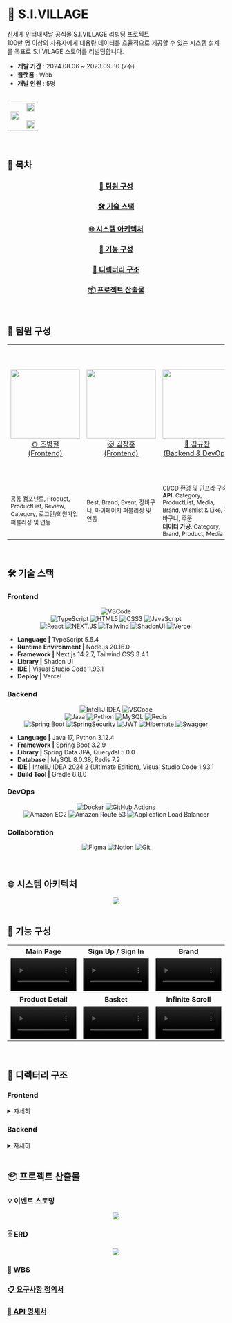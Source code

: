 # 🛒 S.I.VILLAGE
신세계 인터내셔날 공식몰 S.I.VILLAGE 리빌딩 프로젝트 <br>
100만 명 이상의 사용자에게 대용량 데이터를 효율적으로 제공할 수 있는 시스템 설계를 목표로 S.I.VILAGE 스토어를 리빌딩합니다.

- **개발 기간** : 2024.08.06 ~ 2023.09.30 (7주)
- **플랫폼** : Web
- **개발 인원** : 5명 <br><br>

<table align="center">
  <tbody align="center"> 
    <tr>
      <td align="center" valign="middle" width="50%">
        <img img width="100%" src="./readme-assets/thumbnail.png"  />
      </td>
      <td align="center" valign="middle" width="50%">
        <div style="display: inline-block; text-align: center;">
          <img img width="100%" src="./readme-assets/service_access_qr.png" /> <br><br>
          <img img width="100%" src="./readme-assets/service_access_qr.png" />
        </div>
      </td>
    </tr>
  </tbody>
</table> <br>


## 🔎 목차
<div align="center">

### <a href="#developers">🌟 팀원 구성</a>
### <a href="#techStack">🛠️ 기술 스택</a>
### <a href="#systemArchitecture">🌐 시스템 아키텍처</a>
### <a href="#skills">📲 기능 구성</a>
### <a href="#directories">📂 디렉터리 구조</a>
### <a href="#projectDeliverables">📦 프로젝트 산출물</a>
</div>
<br>

## 🌟 팀원 구성
<a name="developers"></a>
<div align="center">
<table>
    <tr>
        <td height="320px" align="center"> <a href="https://github.com/bbang7">
            <img src="./readme-assets/jo-byeong-cheol.png" width="160px" /> <br> 🌞 조병철 <br>(Frontend) </a> <br></td>
        <td height="320px" align="center"> <a href="https://github.com/jangdebug">
            <img src="./readme-assets/kim-jang-hoon.png" width="160px" /> <br> 🐱 김장훈 <br>(Frontend) </a> <br></td>
        <td height="320px" align="center"> <a href="https://github.com/gyudol">
            <img src="./readme-assets/kim-gyu-chan.png" width="160px" /> <br> 🐹 김규찬 <br>(Backend & DevOps) </a> <br></td>
        <td height="320px" align="center"> <a href="https://github.com/aidzero01">
            <img src="./readme-assets/kim-seong-soo.png" width="160px" /> <br> 😈 김성수 <br>(Backend) </a> <br></td>
        <td height="320px" align="center"> <a href="https://github.com/everydayday">
            <img src="./readme-assets/kim-dae-hee.png" width="160px" /> <br> 👨🏻‍💻 김대희 <br>(Backend) </a> <br></td>
    </tr>
    <tr>
      <td width="160px">
        <sub>
          공통 컴포넌트, Product, ProductList, Review, Category, 로그인/회원가입 퍼블리싱 및 연동
        </sub>
      </td>
      <td width="160px">
        <sub>
          Best, Brand, Event, 장바구니, 마이페이지 퍼블리싱 및 연동
        </sub>
      </td>
      <td width="160px">
        <sub>
        CI/CD 환경 및 인프라 구축 <br>
        <strong>API</strong>: Category, ProductList, Media, Brand, Wishlist & Like, 장바구니, 주문 <br>
        <strong>데이터 가공</strong>: Category, Brand, Product, Media
        </sub>
      </td>
      <td width="160px">
        <sub>
          Spring Security, JWT <br>
          <strong>API</strong>: Review, Statistics, 로그인/회원가입, 마이페이지 <br>
        <strong>데이터 가공</strong>: Review
        </sub>
        </sub>
      </td>
      <td width="160px">
        <sub>
          <strong>API</strong>: Product, Product Option <br>
        <strong>데이터 가공</strong>: ProductOption
      </td>
    </tr>
</table>
</div>
<br>

## 🛠️ 기술 스택
<a name="techStack"></a>
### Frontend

<div align="center">

![VSCode](https://img.shields.io/badge/VisualStudioCode-007ACC?style=for-the-badge&logo=VisualStudioCode&logoColor=white)<br>
![TypeScript](https://img.shields.io/badge/TypeScript-007ACC?style=for-the-badge&logo=typescript&logoColor=white)
![HTML5](https://img.shields.io/badge/html5-%23E34F26.svg?style=for-the-badge&logo=html5&logoColor=white)
![CSS3](https://img.shields.io/badge/css3-%231572B6.svg?style=for-the-badge&logo=css3&logoColor=white)
![JavaScript](https://img.shields.io/badge/javascript-F7DF1E?style=for-the-badge&logo=javascript&logoColor=white)<br>
![React](https://img.shields.io/badge/react-61DAFB?style=for-the-badge&logo=react&logoColor=white)
![NEXT.JS](https://img.shields.io/badge/Next.js-000000?style=for-the-badge&logo=Next.js&logoColor=white)
![Tailwind](https://img.shields.io/badge/TailwindCSS-06B6D4?style=for-the-badge&logo=TailwindCSS&logoColor=white)
![ShadcnUI](https://img.shields.io/badge/shadcnui-000000.svg?style=for-the-badge&logo=shadcnui&logoColor=#000000)
![Vercel](https://img.shields.io/badge/vercel-%23000000.svg?style=for-the-badge&logo=vercel&logoColor=white)
</div>

- **Language |** TypeScript 5.5.4
- **Runtime Environment |** Node.js 20.16.0
- **Framework |** Next.js 14.2.7, Tailwind CSS 3.4.1
- **Library |** Shadcn UI
- **IDE |** Visual Studio Code 1.93.1
- **Deploy |** Vercel

### Backend
<div align="center">

![IntelliJ IDEA](https://img.shields.io/badge/intellijidea-000000.svg?&style=for-the-badge&logo=intellijidea&logoColor=white)
![VSCode](https://img.shields.io/badge/VisualStudioCode-007ACC?style=for-the-badge&logo=VisualStudioCode&logoColor=white)<br>
![Java](https://img.shields.io/badge/java-%23ED8B00.svg?style=for-the-badge&logo=openjdk&logoColor=white)
![Python](https://img.shields.io/badge/python-3670A0?style=for-the-badge&logo=python&logoColor=ffdd54)
![MySQL](https://img.shields.io/badge/MySQL-4479A1.svg?&style=for-the-badge&logo=MySQL&logoColor=white)
![Redis](https://img.shields.io/badge/redis-%23DD0031.svg?style=for-the-badge&logo=redis&logoColor=white)<br>
![Spring Boot](https://img.shields.io/badge/springboot-6DB33F.svg?&style=for-the-badge&logo=springboot&logoColor=white)
![SpringSecurity](https://img.shields.io/badge/springsecurity-6DB33F?style=for-the-badge&logo=springsecurity&logoColor=white)
![JWT](https://img.shields.io/badge/JWT-black?style=for-the-badge&logo=JSON%20web%20tokens)
![Hibernate](https://img.shields.io/badge/Hibernate-59666C?style=for-the-badge&logo=Hibernate&logoColor=white)
![Swagger](https://img.shields.io/badge/-Swagger-%23Clojure?style=for-the-badge&logo=swagger&logoColor=white)
</div>

- **Language |** Java 17, Python 3.12.4
- **Framework |** Spring Boot 3.2.9
- **Library |** Spring Data JPA, Querydsl 5.0.0
- **Database |** MySQL 8.0.38, Redis 7.2
- **IDE |** IntelliJ IDEA 2024.2 (Ultimate Edition), Visual Studio Code 1.93.1
- **Build Tool |** Gradle 8.8.0

### DevOps
<div align="center">

![Docker](https://img.shields.io/badge/docker-%230db7ed.svg?style=for-the-badge&logo=docker&logoColor=white)
![GitHub Actions](https://img.shields.io/badge/github%20actions-%232671E5.svg?style=for-the-badge&logo=githubactions&logoColor=white)<br>
![Amazon EC2](https://img.shields.io/badge/amazonec2-FF9900.svg?style=for-the-badge&logo=amazonec2&logoColor=white)
![Amazon Route 53](https://img.shields.io/badge/amazonroute53-8C4FFF.svg?style=for-the-badge&logo=amazonroute53&logoColor=white)
![Application Load Balancer](https://img.shields.io/badge/awselasticloadbalancing-8C4FFF.svg?style=for-the-badge&logo=awselasticloadbalancing&logoColor=white)
</div>

### Collaboration
<div align="center">

![Figma](https://img.shields.io/badge/figma-%23F24E1E.svg?style=for-the-badge&logo=figma&logoColor=white)
![Notion](https://img.shields.io/badge/notion-000000.svg?style=for-the-badge&logo=notion&logoColor=white)
![Git](https://img.shields.io/badge/git-%23F05033.svg?style=for-the-badge&logo=git&logoColor=white)
</div>
<br>

## 🌐 시스템 아키텍처
<a name="systemArchitecture"></a>
<div align="center"> 

<img src="./readme-assets/architecture.png"/>
</div>
<br>

## 📲 기능 구성
<a name="skills"></a>
<div align="center"> 
<table>
  <tbody align="center"> 
    <tr> <th style="text-align: center"> Main Page </th> <th style="text-align: center"> Sign Up / Sign In </th> <th style="text-align: center"> Brand </th> </tr>
    <tr> <td width="33%"><video width="100%" src="./readme-assets/main_page.mp4"/></td> 
    <td width="33%"><video width="100%" src="./readme-assets/signin_signup.mp4"/></td> 
      <td width="33%"><video width="100%" src="./readme-assets/brand.mp4"/></td> </tr>
    <tr> <th style="text-align: center"> Product Detail </th> <th style="text-align: center"> Basket </th> <th style="text-align: center"> Infinite Scroll </th> </tr>
    <tr> <td width="33%"><video width="100%" src="./readme-assets/product_detail.mp4"/></td> <td width="33%"><video width="100%" src="./readme-assets/basket.mp4"/></td> 
      <td width="33%"><video width="100%" src="./readme-assets/infinite_scroll.mp4"/></td> </tr>
  </tbody>
</table>
</div>
<br>

## 📂 디렉터리 구조
<a name="directories"></a>
### Frontend
<details align="left">
  <summary>
    자세히
  </summary>

  ```
  📦frontfend
 ┣ 📂.husky
 ┣ 📂public
 ┃ ┣ 📂assets
 ┃ ┃ ┗ 📂fonts
 ┣ 📂src
 ┃ ┣ 📂actions
 ┃ ┃ ┣ 📂auth
 ┃ ┃ ┣ 📂basket
 ┃ ┃ ┣ 📂best
 ┃ ┃ ┣ 📂brand
 ┃ ┃ ┣ 📂category
 ┃ ┃ ┣ 📂event
 ┃ ┃ ┣ 📂like
 ┃ ┃ ┣ 📂main
 ┃ ┃ ┣ 📂mypage
 ┃ ┃ ┣ 📂order
 ┃ ┃ ┣ 📂product
 ┃ ┃ ┗ 📂review
 ┃ ┣ 📂app
 ┃ ┃ ┣ 📂(auth)
 ┃ ┃ ┃ ┣ 📂sign-in
 ┃ ┃ ┃ ┃ ┣ 📂find-account
 ┃ ┃ ┃ ┃ ┣ 📂find-result
 ┃ ┃ ┃ ┣ 📂sign-up
 ┃ ┃ ┃ ┃ ┣ 📂phone
 ┃ ┃ ┃ ┃ ┣ 📂simple
 ┃ ┃ ┣ 📂(main)
 ┃ ┃ ┃ ┣ 📂best
 ┃ ┃ ┃ ┃ ┣ 📂gift
 ┃ ┃ ┃ ┃ ┣ 📂popular
 ┃ ┃ ┃ ┃ ┣ 📂view
 ┃ ┃ ┃ ┣ 📂event
 ┃ ┃ ┣ 📂api
 ┃ ┃ ┃ ┗ 📂auth
 ┃ ┃ ┃ ┃ ┗ 📂[...nextauth]
 ┃ ┃ ┣ 📂basket
 ┃ ┃ ┃ ┣ 📂regular
 ┃ ┃ ┣ 📂brand
 ┃ ┃ ┃ ┣ 📂favorite
 ┃ ┃ ┣ 📂category
 ┃ ┃ ┣ 📂config
 ┃ ┃ ┣ 📂context
 ┃ ┃ ┣ 📂event-detail
 ┃ ┃ ┃ ┣ 📂[id]
 ┃ ┃ ┃ ┃ ┣ 📂@category
 ┃ ┃ ┃ ┃ ┣ 📂@relation
 ┃ ┃ ┣ 📂mypage
 ┃ ┃ ┃ ┣ 📂beautysize
 ┃ ┃ ┃ ┃ ┣ 📂beauty
 ┃ ┃ ┃ ┣ 📂delivery-info
 ┃ ┃ ┃ ┃ ┣ 📂account
 ┃ ┃ ┃ ┃ ┣ 📂add
 ┃ ┃ ┃ ┃ ┣ 📂modify
 ┃ ┃ ┃ ┣ 📂modPassword
 ┃ ┃ ┃ ┣ 📂order
 ┃ ┃ ┃ ┣ 📂review
 ┃ ┃ ┃ ┃ ┣ 📂products
 ┃ ┃ ┃ ┣ 📂searchwish
 ┃ ┃ ┃ ┃ ┣ 📂events
 ┃ ┃ ┣ 📂order
 ┃ ┃ ┣ 📂product
 ┃ ┃ ┃ ┣ 📂[[...slug]]
 ┃ ┃ ┣ 📂product-detail
 ┃ ┃ ┃ ┣ 📂[id]
 ┃ ┃ ┃ ┃ ┣ 📂@review
 ┃ ┃ ┃ ┃ ┣ 📂@summary
 ┃ ┃ ┣ 📂providers
 ┃ ┃ ┣ 📂reviews
 ┃ ┃ ┃ ┗ 📂[id]
 ┃ ┣ 📂components
 ┃ ┃ ┣ 📂basket
 ┃ ┃ ┣ 📂best
 ┃ ┃ ┣ 📂brand
 ┃ ┃ ┣ 📂category
 ┃ ┃ ┣ 📂dummy
 ┃ ┃ ┣ 📂event
 ┃ ┃ ┃ ┣ 📂detail
 ┃ ┃ ┣ 📂find-account
 ┃ ┃ ┣ 📂icons
 ┃ ┃ ┃ ┣ 📂auth-service-header
 ┃ ┃ ┃ ┣ 📂basket
 ┃ ┃ ┃ ┣ 📂best
 ┃ ┃ ┃ ┣ 📂bottom-navigation
 ┃ ┃ ┃ ┣ 📂brand
 ┃ ┃ ┃ ┣ 📂footer
 ┃ ┃ ┃ ┣ 📂main-header
 ┃ ┃ ┃ ┣ 📂mypage
 ┃ ┃ ┃ ┣ 📂product
 ┃ ┃ ┃ ┣ 📂product-cat-info-header
 ┃ ┃ ┃ ┣ 📂product-detail
 ┃ ┃ ┃ ┣ 📂product-list-header
 ┃ ┃ ┃ ┣ 📂review
 ┃ ┃ ┃ ┣ 📂sign-in
 ┃ ┃ ┃ ┣ 📂sign-up
 ┃ ┃ ┃ ┗ 📂to-top-button
 ┃ ┃ ┣ 📂layout
 ┃ ┃ ┣ 📂main
 ┃ ┃ ┣ 📂mypage
 ┃ ┃ ┃ ┣ 📂myBeautySize
 ┃ ┃ ┃ ┣ 📂myDelivery
 ┃ ┃ ┃ ┃ ┣ 📂addDelivery
 ┃ ┃ ┃ ┃ ┣ 📂modifyDelivery
 ┃ ┃ ┃ ┣ 📂myInfoCategory
 ┃ ┃ ┃ ┣ 📂myInfoLookUp
 ┃ ┃ ┃ ┣ 📂myInfoTop
 ┃ ┃ ┃ ┣ 📂myPassword
 ┃ ┃ ┃ ┣ 📂myReview
 ┃ ┃ ┃ ┣ 📂myWish
 ┃ ┃ ┃ ┣ 📂order
 ┃ ┃ ┣ 📂order
 ┃ ┃ ┣ 📂product
 ┃ ┃ ┣ 📂product-detail
 ┃ ┃ ┣ 📂rank
 ┃ ┃ ┣ 📂review
 ┃ ┃ ┣ 📂sign-in
 ┃ ┃ ┣ 📂sign-up
 ┃ ┃ ┃ ┣ 📂simple
 ┃ ┃ ┃ ┃ ┣ 📂esseitial-form-item
 ┃ ┃ ┃ ┃ ┣ 📂optional-form-item
 ┃ ┃ ┣ 📂ui
 ┃ ┃ ┗ 📂util
 ┃ ┣ 📂datas
 ┃ ┃ ┗ 📂dummy
 ┃ ┃ ┃ ┣ 📂basket
 ┃ ┃ ┃ ┣ 📂best
 ┃ ┃ ┃ ┣ 📂brand
 ┃ ┃ ┃ ┣ 📂category
 ┃ ┃ ┃ ┣ 📂event
 ┃ ┃ ┃ ┣ 📂main
 ┃ ┃ ┃ ┣ 📂mypage
 ┃ ┃ ┃ ┣ 📂order
 ┃ ┃ ┃ ┣ 📂product
 ┃ ┃ ┃ ┣ 📂review
 ┃ ┃ ┃ ┗ 📂sign-up
 ┃ ┣ 📂hooks
 ┃ ┣ 📂lib
 ┃ ┣ 📂types
 ┣ 📜.eslintrc.json
 ┣ 📜.gitignore
 ┣ 📜.prettierignore
 ┣ 📜.prettierrc.json
 ┣ 📜components.json
 ┣ 📜next.config.mjs
 ┣ 📜package-lock.json
 ┣ 📜package.json
 ┣ 📜postcss.config.mjs
 ┣ 📜README.md
 ┣ 📜tailwind.config.ts
 ┗ 📜tsconfig.json
  ```
</details>

### Backend
<details align="left">
  <summary>
    자세히
  </summary>

  ```
  추가 예정
  ```
</details>
<br>

## 📦 프로젝트 산출물
<a name="projectDeliverables"></a>
<h3>💡 이벤트 스토밍</h3>
<div align="center"> 

<img src="./readme-assets/event_storming.png"/>
</div>

<h3>🗄️ ERD</h3>
<div align="center"> 

<img src="./readme-assets/erd_image.png"/>
</div>

<h3><a href="https://docs.google.com/spreadsheets/d/1ORgQ3SfN6lYpZYbLtl5h9VWyCNxmcLcOwg_KS7RETA0/edit?gid=118836952#gid=118836952" target="_blank">📅 WBS</a></h3>

<h3><a href="https://docs.google.com/spreadsheets/d/1ORgQ3SfN6lYpZYbLtl5h9VWyCNxmcLcOwg_KS7RETA0/edit?gid=1474673446#gid=1474673446" target="_blank">📋 요구사항 정의서</a></h3>

<h3><a href="https://docs.google.com/spreadsheets/d/1ORgQ3SfN6lYpZYbLtl5h9VWyCNxmcLcOwg_KS7RETA0/edit?gid=1680415821#gid=1680415821" target="_blank">📡 API 명세서</a></h3>
